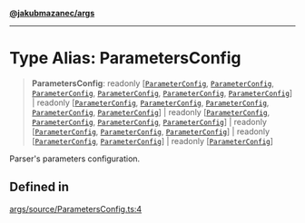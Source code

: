 [**@jakubmazanec/args**](../README.md)

---

# Type Alias: ParametersConfig

> **ParametersConfig**: readonly [[`ParameterConfig`](ParameterConfig.md),
> [`ParameterConfig`](ParameterConfig.md), [`ParameterConfig`](ParameterConfig.md),
> [`ParameterConfig`](ParameterConfig.md), [`ParameterConfig`](ParameterConfig.md),
> [`ParameterConfig`](ParameterConfig.md)] \| readonly [[`ParameterConfig`](ParameterConfig.md),
> [`ParameterConfig`](ParameterConfig.md), [`ParameterConfig`](ParameterConfig.md),
> [`ParameterConfig`](ParameterConfig.md), [`ParameterConfig`](ParameterConfig.md)] \| readonly
> [[`ParameterConfig`](ParameterConfig.md), [`ParameterConfig`](ParameterConfig.md),
> [`ParameterConfig`](ParameterConfig.md), [`ParameterConfig`](ParameterConfig.md)] \| readonly
> [[`ParameterConfig`](ParameterConfig.md), [`ParameterConfig`](ParameterConfig.md),
> [`ParameterConfig`](ParameterConfig.md)] \| readonly [[`ParameterConfig`](ParameterConfig.md),
> [`ParameterConfig`](ParameterConfig.md)] \| readonly [[`ParameterConfig`](ParameterConfig.md)]

Parser's parameters configuration.

## Defined in

[args/source/ParametersConfig.ts:4](https://github.com/jakubmazanec/tools/blob/a9765e3de8390a6e57bec51efaeb411fbd7881ab/packages/args/source/ParametersConfig.ts#L4)
